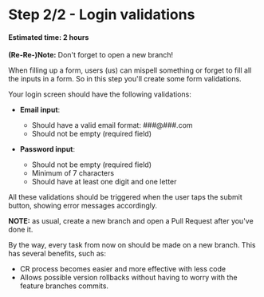# Step 2/2 - Login validations
#### Estimated time: 2 hours

**(Re-Re-)Note:** Don't forget to open a new branch!

When filling up a form, users (us) can mispell something or forget to fill all the inputs in a form. So in this step you'll create some form validations.

Your login screen should have the following validations:

- **Email input**:
  - Should have a valid email format: ###@###.com
  - Should not be empty (required field)


- **Password input**:
  - Should not be empty (required field)
  - Minimum of 7 characters
  - Should have at least one digit and one letter

All these validations should be triggered when the user taps the submit button, showing error messages accordingly.

**NOTE:** as usual, create a new branch and open a Pull Request after you've done it.

By the way, every task from now on should be made on a new branch. This has several benefits, such as:
+ CR process becomes easier and more effective with less code
+ Allows possible version rollbacks without having to worry with the feature branches commits.
 